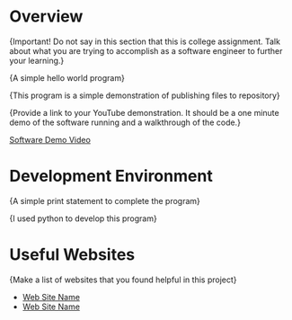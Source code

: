 # Overview

{Important!  Do not say in this section that this is college assignment.  Talk about what you are trying to accomplish as a software engineer to further your learning.}

{A simple hello world program}

{This program is a simple demonstration of publishing files to repository}

{Provide a link to your YouTube demonstration.  It should be a one minute demo of the software running and a walkthrough of the code.}

[Software Demo Video](http://youtube.link.goes.here)

# Development Environment

{A simple print statement to complete the program}

{I used python to develop this program}

# Useful Websites

{Make a list of websites that you found helpful in this project}
* [Web Site Name](http://url.link.goes.here)
* [Web Site Name](http://url.link.goes.here)